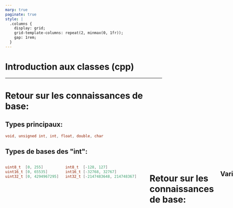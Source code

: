 ```yaml
---
marp: true
paginate: true
style: |
  .columns {
    display: grid;
    grid-template-columns: repeat(2, minmax(0, 1fr));
    gap: 1rem;
  }
---
```

# <!--fit--> Introduction aux classes (cpp)

---
# <!--fit--> Retour sur les connaissances de base:
<style scoped>section { font-size: 30px; }</style>

## Types principaux: 
```cpp
void, unsigned int, int, float, double, char
```

## Types de bases des "int": 
<div class="columns">
<div>

```cpp
uint8_t  [0, 255]
uint16_t [0, 65535]
uint32_t [0, 4294967295]
```
</div>
<div>

```cpp
int8_t  [-128, 127]
int16_t [-32768, 32767]
int32_t [-2147483648, 214748367]
```
</div>

---
# <!--fit--> Retour sur les connaissances de base:
<style scoped>section { font-size: 28px; }</style>

## Variables
```cpp
int counter = 1;
float angle = 45.92f
int tableau[3] = {0, 1, 2};
```

## Functions
```cpp
int add(int a, int b);

[...]

int add(int a, int b)
{ 
    return a + b; 
}
```

---
# <!--fit--> Retour sur les connaissances de base:
<!-- <style scoped>section { font-size: 28px; }</style> -->

## Le scope
```cpp
int main(void)
{
    char a = 'a';
    {
        char b = 'b';
        {
            char c = 'c';
            printf("%c, %c, %c \n", a, b, c);
        }
        printf("%c, %c, %c \n", a, b, c); // c doesn't exist in this scope
    }
    printf("%c, %c, %c \n", a, b, c); // b and c doesn't exist in this scope
}
```

---
# Définition d'une classe:
<style scoped>section { font-size: 40px; }</style>
Un **type** personnalisé constitué de plusieurs variables et fonctions dans le but de simplifié le code pour l'humain 

---
# Éléments d'une classe:
<style scoped>section { font-size: 40px; }</style>
- Membres (variables)
- Méthodes (functions)

---
# Exemple:
<style scoped>section { font-size: 35px; }</style>

```cpp
class Moteur
{
public:
    Moteur()
    {

    }

    ~Moteur()
    {

    }
};
```
---
# Exemple:
<style scoped>section { font-size: 35px; }</style>

```cpp
class Moteur
{
public:
    Moteur(){}
    ~Moteur(){}
};
```
---
<!-- <style scoped>section { font-size: 30px; }</style> -->
# Exemple:

<div class="columns">
<div>

```cpp
class Moteur
{
public:
    // Membres
    int mode = 1;
    float position = 0.0f;
    float angle = 0.0f;

    // Methodes
    Moteur(){}
    ~Moteur(){}
};
```

</div>
<div>

```cpp
int main(void)
{
    Moteur m1;
    printf("%i \n", m1.mode);
    m1.mode = 25;
    printf("%i \n", m1.mode);
}
```
```cpp
Output: 
    1
    25
```

</div>
</div>

---
<style scoped>section { font-size: 30px; }</style>
# Exemple:
<div class="columns">
<div>

```cpp
class Moteur
{
public:
    // Membres
    float position;
    float lastPosition;
    unsigned long lastTime;

    // Methodes
    Moteur(){}
    ~Moteur(){}
    float getSpeed();
};
```
<!-- float Moteur::getSpeed()
{
    unsigned long dt = getTime() - lastTime;
    float speed = (lastPosition - position) / (float)dt;
    return speed;
} -->

</div>
<div>

```cpp
int main(void)
{
    Moteur m1;
    printf("%f \n", m1.getSpeed());
}
```

```cpp
Output: 10.0
```
</div>
</div>

---
# private:
- Les éléments sont seulements disponibles dans les méthodes de la classe
- Les éléments sont toujours privés si non-spécifié
- Les membres sont généralement tous privés par convention

# protected:
- Les éléments sont accessible seulement dans la class ou par ses enfants*

# public:
- Les éléments sont disponible en dehors de la classe

---
<style scoped>section { font-size: 30px; }</style>
<div class="columns">
<div>

```cpp
class Moteur
{
private:
    // Membres
    float position;
    float lastPosition;
    unsigned long lastTime;

public:
    // Methodes
    Moteur();
    ~Moteur();
    float getSpeed();
};

float Moteur::getSpeed()
{
    unsigned long dt = getTime() - lastTime;
    float speed = (lastPosition - position)/dt;
    return speed;
}
```

</div>
<div>

```cpp
int main(void)
{
    Moteur m1;
    printf("%f \n", m1.position);
}
```

```cpp
Erreur de compilation:
"m1.position is inaccessible"
```
</div>
</div>

---
<style scoped>section { font-size: 30px; }</style>
<div class="columns">
<div>

```cpp
class Moteur
{
private:
    // Membres
    float pos;
    float lastPos;
    unsigned long lastTime;

public:
    // Methodes
    Moteur();
    ~Moteur();
    float getSpeed();
};

float Moteur::getSpeed()
{
    unsigned long dt = getTime() - lastTime;
    float speed = (lastPosition - position)/dt;
    return speed;
}
```

</div>
<div>

```cpp
int main(void)
{
    Moteur m1;
    printf("%f \n", m1.getSpeed());
}
```

```cpp
Output: 10.00
```
</div>
</div>

---
# Opérateur "::" (Namespace)

Ex: 
```cpp
float Moteur::getSpeed()
```

---
# Namespaces
<div class="columns">
<div>

```cpp
namespace LibRovus
{
    int add(int a, int b)
    {
        return a + b;
    }
}

namespace LibInternet
{
    int add(int a, int b)
    {
        printf("arg1: %i, arg2 %i \n", a, b);
        return a + b;
    }
}
```

</div>
<div>

```cpp
int main(void)
{
    printf("%i \n\n", LibRovus::add(1, 2))
    printf("%i \n", LibInternet::add(1, 2))
}
```

<!-- ```cpp
Output: 
    3

    arg1: 1, arg2: 2
    3
``` -->

</div>
</div>

---
# Namespaces
<div class="columns">
<div>

```cpp
namespace LibRovus
{
    int add(int a, int b)
    {
        return a + b;
    }
}

namespace LibInternet
{
    int add(int a, int b)
    {
        printf("arg1: %i, arg2 %i \n", a, b);
        return a + b;
    }
}
```

</div>
<div>

```cpp
int main(void)
{
    printf("%i \n\n", LibRovus::add(1, 2))
    printf("%i \n", LibInternet::add(1, 2))
}
```

```cpp
Output: 
    3

    arg1: 1, arg2: 2
    3
```

</div>
</div>

---
<style scoped>section { font-size: 30px; }</style>
<div class="columns">
<div>

```cpp
class Moteur
{
private:
    // Membres
    float pos;
    float lastPos;
    unsigned long lastTime;

public:
    // Methodes
    Moteur();
    ~Moteur();
    float getSpeed();
};

float Moteur::getSpeed()
{
    unsigned long dt = getTime() - lastTime;
    float speed = (lastPosition - position)/dt;
    return speed;
}
```

</div>
<div>

```cpp
int main(void)
{
    Moteur m1;
    printf("%f \n", m1.getSpeed());
}
```

```cpp
Output: 10.00
```
</div>
</div>

---
<style scoped>section { font-size: 30px; }</style>

# Une classe dans une classe

<div class="columns">
<div>

```cpp
class Vache
{
public:
    Vache() {}
    ~Vache() {}

    void meumeu()
    {
        printf("La vache fait meu");
    }
};

class Ferme
{
public:
    Ferme() {}
    ~Ferme() {}

    Vache monica;
}
```

</div>
<div>

```cpp
int main(void)
{
    Ferme ferme;
    ferme.monica.meumeu();
}
```

```cpp
Output:
    La vache fait meu
```
</div>
</div>
